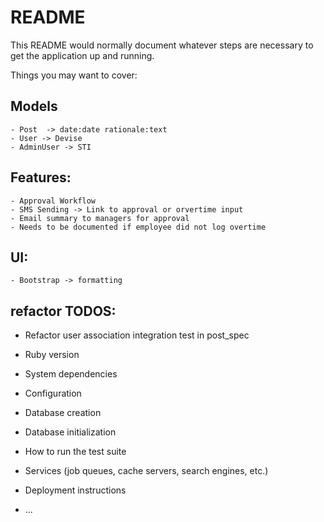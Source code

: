 # README

This README would normally document whatever steps are necessary to get the
application up and running.

Things you may want to cover:
## Models
    - Post  -> date:date rationale:text
    - User -> Devise
    - AdminUser -> STI

## Features:
    - Approval Workflow
    - SMS Sending -> Link to approval or orvertime input
    - Email summary to managers for approval
    - Needs to be documented if employee did not log overtime

## UI:
    - Bootstrap -> formatting

## refactor TODOS:
- Refactor user association integration test in post_spec
    
* Ruby version

* System dependencies

* Configuration

* Database creation

* Database initialization

* How to run the test suite

* Services (job queues, cache servers, search engines, etc.)

* Deployment instructions

* ...
